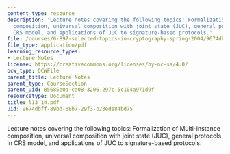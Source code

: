 ```yaml
---
content_type: resource
description: 'Lecture notes covering the following topics: Formalization of Multi-instance
  composition, universal composition with joint state (JUC), general protocols in
  CRS model, and applications of JUC to signature-based protocols.'
file: /courses/6-897-selected-topics-in-cryptography-spring-2004/9674dbff89bd68b729f3b23ede84bd75_l13_14.pdf
file_type: application/pdf
learning_resource_types:
- Lecture Notes
license: https://creativecommons.org/licenses/by-nc-sa/4.0/
ocw_type: OCWFile
parent_title: Lecture Notes
parent_type: CourseSection
parent_uid: 85685e0a-ca08-3206-297c-5c104a971d9f
resourcetype: Document
title: l13_14.pdf
uid: 9674dbff-89bd-68b7-29f3-b23ede84bd75
---
```

Lecture notes covering the following topics: Formalization of Multi-instance composition, universal composition with joint state (JUC), general protocols in CRS model, and applications of JUC to signature-based protocols.